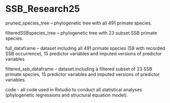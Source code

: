 # SSB_Research25

pruned_species_tree – phylogenetic tree with all 491 primate species.

filteredSSBspecies_tree – phylogenetic tree with 23 subset SSB primate species.

full_dataframe – dataset including all 491 primate species (59 with recorded SSB occurrence), 15 predictor variables and imputed versions of predictor variables

filtered_ssb_dataframe – dataset including a filtered subset of 23 SSB primate species, 15 predictor variables and imputed versions of predictor variables.

code - all code used in Rstudio to conduct all statistical analyses (phylogenetic regressions and structural equation model).
